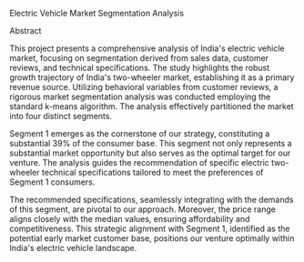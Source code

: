 Electric Vehicle Market Segmentation Analysis

Abstract


This project presents a comprehensive analysis of India's electric vehicle market, focusing on segmentation derived from sales data, customer reviews, and technical specifications. The study highlights the robust growth trajectory of India's two-wheeler market, establishing it as a primary revenue source. Utilizing behavioral variables from customer reviews, a rigorous market segmentation analysis was conducted employing the standard k-means algorithm. The analysis effectively partitioned the market into four distinct segments.

Segment 1 emerges as the cornerstone of our strategy, constituting a substantial 39% of the consumer base. This segment not only represents a substantial market opportunity but also serves as the optimal target for our venture. The analysis guides the recommendation of specific electric two-wheeler technical specifications tailored to meet the preferences of Segment 1 consumers.

The recommended specifications, seamlessly integrating with the demands of this segment, are pivotal to our approach. Moreover, the price range aligns closely with the median values, ensuring affordability and competitiveness. This strategic alignment with Segment 1, identified as the potential early market customer base, positions our venture optimally within India's electric vehicle landscape.
